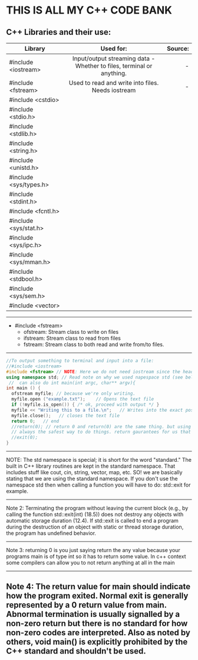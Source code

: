 # THIS IS ALL MY C++ CODE BANK

## C++ Libraries and their use:


| Library        | Used for:     | Source:      |
| -------------  |:-------------:| ------------:|
| #include \<iostream>     |Input/output streaming data - Whether to files, terminal or anything.| -         |
| #include \<fstream>      |Used to read and write into files. Needs iostream                    | -         |
| #include \<cstdio>       |         |          |
| #include \<stdio.h>      |         |          |
| #include \<stdlib.h>     |         |          |
| #include \<string.h>     |         |          |
| #include \<unistd.h>     |         |          |
| #include \<sys/types.h>  |         |          |
| #include \<stdint.h>     |         |          |
| #include \<fcntl.h>      |         |          |
| #include \<sys/stat.h>   |         |          |
| #include \<sys/ipc.h>    |         |          |
| #include \<sys/mman.h>   |         |          |
| #include \<stdbool.h>    |         |          |
| #include \<sys/sem.h>    |         |          |
| #include \<vector>    |         |          |
--------------

- #include \<fstream>
  - ofstream: Stream class to write on files
  - ifstream: Stream class to read from files
  - fstream: Stream class to both read and write from/to files.
--------

```cpp
//To output something to terminal and input into a file:
//#include <iostream>
#include <fstream> // NOTE: Here we do not need iostream since the header for iostream is included in the fstream header!!!
using namespace std; // Read note on why we used napespace std (see below)
 //  can also do int main(int argc, char** argv){
int main () {
  ofstream myfile; // because we're only writing.
  myfile.open ("example.txt");    // Opens the text file
  if (!myfile.is_open()) { /* ok, proceed with output */ }
  myfile << "Writing this to a file.\n";   // Writes into the exact position of the pointer in the text file.
  myfile.close();   // closes the text file
  return 0;   // end
  //return(0); // return 0 and return(0) are the same thing. but using return is better than exit because of destructors. exit isnt
  // always the safest way to do things. return gaurantees for us that the destructors have finished. see notes below
  //exit(0);
}
```
---------
NOTE: The std namespace is special; it is short for the word "standard." The built in C++ library routines are kept in the standard namespace. That includes stuff like cout, cin, string, vector, map, etc. SO! we are basically stating that we are using the standard namespace.
If you don't use the namespace std then when calling a function you will have to do: std::exit for example.

------------------

Note 2: Terminating the program without leaving the current block (e.g., by calling the function std::exit(int) (18.5)) does not destroy any objects with automatic storage duration (12.4). If std::exit is called to end a program during the destruction of an object with static or thread storage duration, the program has undefined behavior.

--------------------

Note 3: returning 0 is you just saying return the any value because your programs main is of type int so it has to return some value. In c++ context some compilers can allow you to not return anything at all in the main

----------

Note 4: The return value for main should indicate how the program exited. Normal exit is generally represented by a 0 return value from main. Abnormal termination is usually signalled by a non-zero return but there is no standard for how non-zero codes are interpreted. Also as noted by others, void main() is explicitly prohibited by the C++ standard and shouldn't be used.
----------



